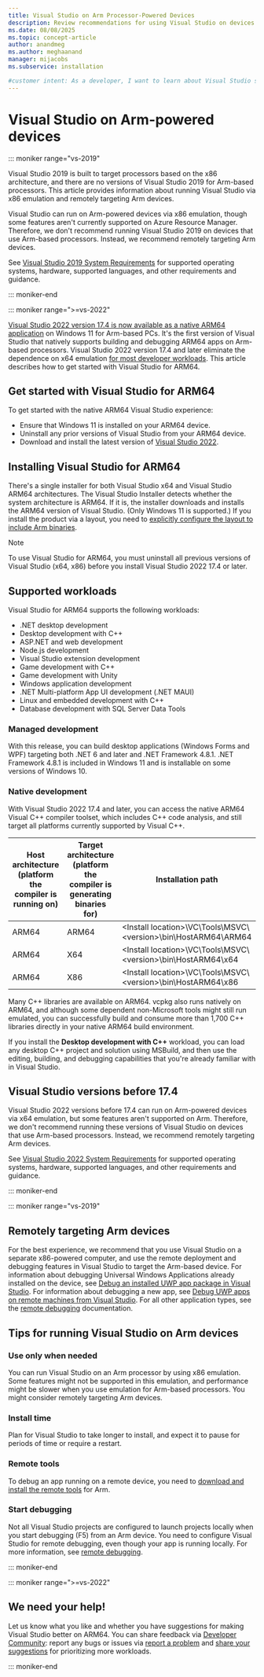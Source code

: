 ```yaml
---
title: Visual Studio on Arm Processor-Powered Devices
description: Review recommendations for using Visual Studio on devices with Arm-based processors, including supported workloads and remote targeting.
ms.date: 08/08/2025
ms.topic: concept-article
author: anandmeg
ms.author: meghaanand
manager: mijacobs
ms.subservice: installation

#customer intent: As a developer, I want to learn about Visual Studio support for Arm so that I can determine the best path for getting started with building and debugging ARM64 apps by using Visual Studio.  
---
```

# Visual Studio on Arm-powered devices

::: moniker range="vs-2019"

Visual Studio 2019 is built to target processors based on the x86 architecture, and there are no versions of Visual Studio 2019 for Arm-based processors. This article provides information about running Visual Studio via x86 emulation and remotely targeting Arm devices. 

Visual Studio can run on Arm-powered devices via x86 emulation, though some features aren't currently supported on Azure Resource Manager. Therefore, we don't recommend running Visual Studio 2019 on devices that use Arm-based processors. Instead, we recommend remotely targeting Arm devices.

See [Visual Studio 2019 System Requirements](/visualstudio/releases/2019/system-requirements) for supported operating systems, hardware, supported languages, and other requirements and guidance.

::: moniker-end

::: moniker range=">=vs-2022"

[Visual Studio 2022 version 17.4 is now available as a native ARM64 application](https://aka.ms/vs/arm64) on Windows 11 for Arm-based PCs. It's the first version of Visual Studio that natively supports building and debugging ARM64 apps on Arm-based processors. Visual Studio 2022 version 17.4 and later eliminate the dependence on x64 emulation [for most developer workloads](#supported-workloads). This article describes how to get started with Visual Studio for ARM64.

## Get started with Visual Studio for ARM64

To get started with the native ARM64 Visual Studio experience:

- Ensure that Windows 11 is installed on your ARM64 device.
- Uninstall any prior versions of Visual Studio from your ARM64 device.
- Download and install the latest version of [Visual Studio 2022](https://visualstudio.microsoft.com/vs/).

## Installing Visual Studio for ARM64

There's a single installer for both Visual Studio x64 and Visual Studio ARM64 architectures. The Visual Studio Installer detects whether the system architecture is ARM64. If it is, the installer downloads and installs the ARM64 version of Visual Studio. (Only Windows 11 is supported.) If you install the product via a layout, you need to [explicitly configure the layout to include Arm binaries](./use-command-line-parameters-to-install-visual-studio.md#layout-command-and-command-line-parameters).

> [!NOTE]
> To use Visual Studio for ARM64, you must uninstall all previous versions of Visual Studio (x64, x86) before you install Visual Studio 2022 17.4 or later.

## Supported workloads

Visual Studio for ARM64 supports the following workloads:

- .NET desktop development
- Desktop development with C++
- ASP.NET and web development
- Node.js development
- Visual Studio extension development
- Game development with C++
- Game development with Unity
- Windows application development
- .NET Multi-platform App UI development (.NET MAUI)
- Linux and embedded development with C++
- Database development with SQL Server Data Tools

### Managed development

With this release, you can build desktop applications (Windows Forms and WPF) targeting both .NET 6 and later and .NET Framework 4.8.1. 
.NET Framework 4.8.1 is included in Windows 11 and is installable on some versions of Windows 10. 

### Native development

With Visual Studio 2022 17.4 and later, you can access the native ARM64 Visual C++ compiler toolset, which includes C++ code analysis, and still target all platforms currently supported by Visual C++.

| **Host architecture (platform the compiler is running on)** | **Target architecture (platform the compiler is generating binaries for)** | **Installation path** |
| ----------- | ------ | --------------- |
| ARM64 | ARM64 | \<Install location\>\VC\Tools\MSVC\\<version\>\bin\HostARM64\ARM64 |
| ARM64 | X64 | \<Install location\>\VC\Tools\MSVC\\<version\>\bin\HostARM64\x64 |
| ARM64 | X86 | \<Install location\>\VC\Tools\MSVC\\<version\>\bin\HostARM64\x86 |

Many C++ libraries are available on ARM64. vcpkg also runs natively on ARM64, and although some dependent non-Microsoft tools might still run emulated, you can successfully build and consume more than 1,700 C++ libraries directly in your native ARM64 build environment.

If you install the **Desktop development with C++** workload, you can load any desktop C++ project and solution using MSBuild, and then use the editing, building, and debugging capabilities that you're already familiar with in Visual Studio.

## Visual Studio versions before 17.4

Visual Studio 2022 versions before 17.4 can run on Arm-powered devices via x64 emulation, but some features aren't supported on Arm. Therefore, we don't recommend running these versions of Visual Studio on devices that use Arm-based processors. Instead, we recommend remotely targeting Arm devices.

See [Visual Studio 2022 System Requirements](/visualstudio/releases/2022/system-requirements) for supported operating systems, hardware, supported languages, and other requirements and guidance.

::: moniker-end

::: moniker range="vs-2019"

## Remotely targeting Arm devices

For the best experience, we recommend that you use Visual Studio on a separate x86-powered computer, and use the remote deployment and debugging features in Visual Studio to target the Arm-based device. For information about debugging Universal Windows Applications already installed on the device, see [Debug an installed UWP app package in Visual Studio](../debugger/debug-installed-app-package.md). For information about debugging a new app, see [Debug UWP apps on remote machines from Visual Studio](../debugger/run-windows-store-apps-on-a-remote-machine.md). For all other application types, see the [remote debugging](../debugger/remote-debugging.md) documentation.

## Tips for running Visual Studio on Arm devices

### Use only when needed

You can run Visual Studio on an Arm processor by using x86 emulation. Some features might not be supported in this emulation, and performance might be slower when you use emulation for Arm-based processors. You might consider remotely targeting Arm devices.

### Install time

Plan for Visual Studio to take longer to install, and expect it to pause for periods of time or require a restart.
 
### Remote tools

To debug an app running on a remote device, you need to [download and install the remote tools](../debugger/remote-debugging.md#download-and-install-the-remote-tools) for Arm.

### Start debugging

Not all Visual Studio projects are configured to launch projects locally when you start debugging (F5) from an Arm device. You need to configure Visual Studio for remote debugging, even though your app is running locally. For more information, see [remote debugging](../debugger/remote-debugging.md).

::: moniker-end

::: moniker range=">=vs-2022"

## We need your help!

Let us know what you like and whether you have suggestions for making Visual Studio better on ARM64. You can share feedback via [Developer Community](https://developercommunity.visualstudio.com/home): report any bugs or issues via [report a problem](../ide/how-to-report-a-problem-with-visual-studio.md) and [share your suggestions](https://developercommunity.visualstudio.com/report?space=8&entry=suggestion) for prioritizing more workloads.

::: moniker-end
